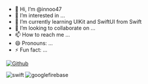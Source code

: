 - 👋 Hi, I’m @innoo47
- 👀 I’m interested in ...
- 🌱 I’m currently learning UIKit and SwiftUI from Swift
- 💞️ I’m looking to collaborate on ...
- 📫 How to reach me ...
- 😄 Pronouns: ...
- ⚡ Fun fact: ...

[![Github](https://www.codenary.co.kr/widget/github/api?username=박인호)](https://www.codenary.co.kr/user-profile/detail/박인호?github_ride=true&utm_source=github)

![swift](https://www.codenary.co.kr/widget/github-techstack/api?name=swift) ![googlefirebase](https://www.codenary.co.kr/widget/github-techstack/api?name=googlefirebase) 
